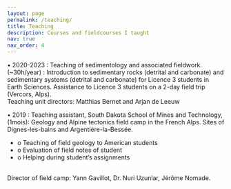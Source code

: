 ```yaml
---
layout: page
permalink: /teaching/
title: Teaching
description: Courses and fieldcourses I taught
nav: true
nav_order: 4
---
```


•	2020-2023 : Teaching of sedimentology and associated fieldwork. (~30h/year) : Introduction to sedimentary rocks (detrital and carbonate) and sedimentary systems (detrital and carbonate) for Licence 3 students in Earth Sciences. Assistance to Licence 3 students on a 2-day field trip (Vercors, Alps).
<br> 
Teaching unit directors: Matthias Bernet and Arjan de Leeuw

•	2019 : Teaching assistant, South Dakota School of Mines and Technology, (1mois): Geology and Alpine tectonics field camp in the French Alps. Sites of Dignes-les-bains and Argentière-la-Bessée.
<ul> 
  <li>o	Teaching of field geology to American students</li> 
  <li>o	Evaluation of field notes of student</li>
  <li>o	Helping during student’s assignments</li>
</ul>
<br> 
Director of field camp: Yann Gavillot, Dr. Nuri Uzunlar, Jérôme Nomade.

